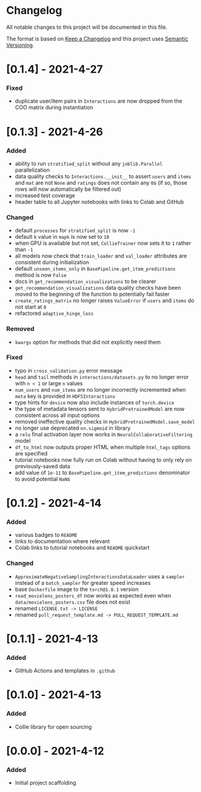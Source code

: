 # Changelog
All notable changes to this project will be documented in this file.

The format is based on [Keep a Changelog](http://keepachangelog.com/en/1.0.0/) and this project uses [Semantic Versioning](http://semver.org/).

# [0.1.4] - 2021-4-27
### Fixed
 - duplicate user/item pairs in ``Interactions`` are now dropped from the COO matrix during instantiation

# [0.1.3] - 2021-4-26
### Added
 - ability to run ``stratified_split`` without any ``joblib.Parallel`` parallelization
 - data quality checks to ``Interactions.__init__`` to assert ``users`` and ``items`` and ``mat`` are not ``None`` and ``ratings`` does not contain any ``0``s (if so, those rows will now automatically be filtered out)
 - increased test coverage
 - header table to all Jupyter notebooks with links to Colab and GitHub
### Changed
 - default ``processes`` for ``stratified_split`` is now ``-1``
 - default ``k`` value in ``mapk`` is now set to ``10``
 - when GPU is available but not set, ``CollieTrainer`` now sets it to ``1`` rather than ``-1``
 - all models now check that ``train_loader`` and ``val_loader`` attributes are consistent during initialization
 - default ``unseen_items_only`` in ``BasePipeline.get_item_predictions`` method is now ``False``
 - docs in ``get_recommendation_visualizations`` to be clearer
 - ``get_recommendation_visualizations`` data quality checks have been moved to the beginning of the function to potentially fail faster
 - ``create_ratings_matrix`` no longer raises ``ValueError`` if ``users`` and ``items`` do not start at ``0``
 - refactored ``adaptive_hinge_loss``
### Removed
 - ``kwargs`` option for methods that did not explicitly need them
### Fixed
 - typo in ``cross_validation.py`` error message
 - ``head`` and ``tail`` methods in ``interactions/datasets.py`` to no longer error with ``n < 1`` or large ``n`` values
 - ``num_users`` and ``num_items`` are no longer incorrectly incremented when ``meta`` key is provided in ``HDF5Interactions``
 - type hints for ``device`` now also include instances of ``torch.device``
 - the type of metadata tensors sent to ``HybridPretrainedModel`` are now consistent across all input options
 - removed ineffective quality checks in ``HybridPretrainedModel.save_model``
 - no longer use deprecated ``nn.sigmoid`` in library
 - a ``relu`` final activation layer now works in ``NeuralCollaborativeFiltering`` model
 - ``df_to_html`` now outputs proper HTML when multiple ``html_tags`` options are specified
 - tutorial notebooks now fully run on Colab without having to only rely on previously-saved data
 - add value of ``1e-11`` to ``BasePipeline.get_item_predictions`` denominator to avoid potential ``NaN``s

# [0.1.2] - 2021-4-14
### Added
 - various badges to ``README``
 - links to documentation where relevant
 - Colab links to tutorial notebooks and ``README`` quickstart
### Changed
 - ``ApproximateNegativeSamplingInteractionsDataLoader`` uses a ``sampler`` instead of a ``batch_sampler`` for greater speed increases
 - base ``Dockerfile`` image to the ``torch@1.8.1`` version
 - ``read_movielens_posters_df`` now works as expected even when ``data/movielens_posters.csv`` file does not exist
 - renamed ``LICENSE.txt -> LICENSE``
 - renamed ``pull_request_template.md -> PULL_REQUEST_TEMPLATE.md``

# [0.1.1] - 2021-4-13
### Added
 - GitHub Actions and templates in ``.github``

# [0.1.0] - 2021-4-13
### Added
 - Collie library for open sourcing

# [0.0.0] - 2021-4-12
### Added
 - Initial project scaffolding
